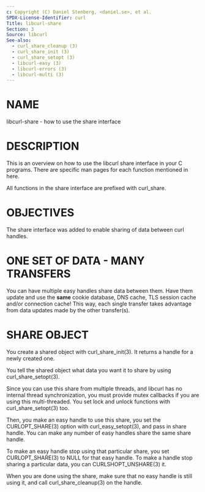 ```yaml
---
c: Copyright (C) Daniel Stenberg, <daniel.se>, et al.
SPDX-License-Identifier: curl
Title: libcurl-share
Section: 3
Source: libcurl
See-also:
  - curl_share_cleanup (3)
  - curl_share_init (3)
  - curl_share_setopt (3)
  - libcurl-easy (3)
  - libcurl-errors (3)
  - libcurl-multi (3)
---
```


# NAME

libcurl-share - how to use the share interface

# DESCRIPTION

This is an overview on how to use the libcurl share interface in your C
programs. There are specific man pages for each function mentioned in
here.

All functions in the share interface are prefixed with curl_share.

# OBJECTIVES

The share interface was added to enable sharing of data between curl handles.

# ONE SET OF DATA - MANY TRANSFERS

You can have multiple easy handles share data between them. Have them update
and use the **same** cookie database, DNS cache, TLS session cache and/or
connection cache! This way, each single transfer takes advantage from data
updates made by the other transfer(s).

# SHARE OBJECT

You create a shared object with curl_share_init(3). It returns a handle
for a newly created one.

You tell the shared object what data you want it to share by using
curl_share_setopt(3).

Since you can use this share from multiple threads, and libcurl has no
internal thread synchronization, you must provide mutex callbacks if you are
using this multi-threaded. You set lock and unlock functions with
curl_share_setopt(3) too.

Then, you make an easy handle to use this share, you set the
CURLOPT_SHARE(3) option with curl_easy_setopt(3), and pass in
share handle. You can make any number of easy handles share the same share
handle.

To make an easy handle stop using that particular share, you set
CURLOPT_SHARE(3) to NULL for that easy handle. To make a handle stop
sharing a particular data, you can CURLSHOPT_UNSHARE(3) it.

When you are done using the share, make sure that no easy handle is still using
it, and call curl_share_cleanup(3) on the handle.

